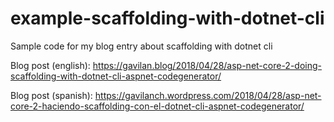 # example-scaffolding-with-dotnet-cli
Sample code for my blog entry about scaffolding with dotnet cli

Blog post (english): https://gavilan.blog/2018/04/28/asp-net-core-2-doing-scaffolding-with-dotnet-cli-aspnet-codegenerator/

Blog post (spanish): https://gavilanch.wordpress.com/2018/04/28/asp-net-core-2-haciendo-scaffolding-con-el-dotnet-cli-aspnet-codegenerator/